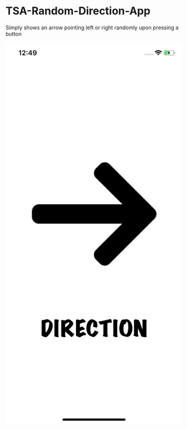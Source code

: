 # TSA-Random-Direction-App
Simply shows an arrow pointing left or right randomly upon pressing a button

![](images_for_README/r_shot.png)
